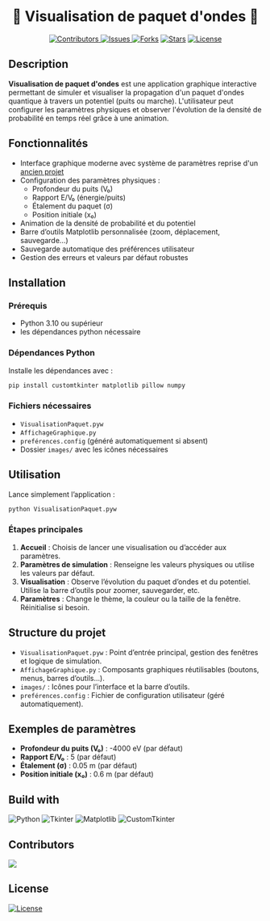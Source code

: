 ﻿

<h1 align="center"> 
🔲 Visualisation de paquet d'ondes 🔳
</h1>
</p>
<p align="center"> 
  <a href="https://github.com/deltahmed/modern-physics-project">
    <img src="https://img.shields.io/github/contributors/deltahmed/modern-physics-project.svg?style=for-the-badge" alt="Contributors" /> </a>
  <a href="https://github.com/deltahmed/modern-physics-project">
    <img alt="Issues" src="https://img.shields.io/github/issues/deltahmed/modern-physics-project?style=for-the-badge">
    </a>
  <a href="https://github.com/deltahmed/modern-physics-project">
    <img alt="Forks" src="https://img.shields.io/github/forks/deltahmed/modern-physics-project.svg?style=for-the-badge"></a>
  <a href="https://github.com/deltahmed/modern-physics-project">
    <img alt="Stars" src="https://img.shields.io/github/stars/deltahmed/modern-physics-project.svg?style=for-the-badge"></a>
  <a href="https://github.com/deltahmed/modern-physics-project?tab=License-1-ov-file">
    <img src="https://img.shields.io/badge/License-BSD2-blue?style=for-the-badge" alt="License" /> </a>
</p>




## Description

**Visualisation de paquet d'ondes** est une application graphique interactive permettant de simuler et visualiser la propagation d'un paquet d'ondes quantique à travers un potentiel (puits ou marche). L'utilisateur peut configurer les paramètres physiques et observer l'évolution de la densité de probabilité en temps réel grâce à une animation.

## Fonctionnalités

- Interface graphique moderne avec système de paramètres reprise d'un [ancien projet](https://github.com/deltahmed/Generateur-de-labyrinthe)
- Configuration des paramètres physiques :
  - Profondeur du puits (V₀)
  - Rapport E/V₀ (énergie/puits)
  - Étalement du paquet (σ)
  - Position initiale (x₀)
- Animation de la densité de probabilité et du potentiel
- Barre d’outils Matplotlib personnalisée (zoom, déplacement, sauvegarde…)
- Sauvegarde automatique des préférences utilisateur
- Gestion des erreurs et valeurs par défaut robustes

## Installation

### Prérequis

- Python 3.10 ou supérieur
- les dépendances python nécessaire 

### Dépendances Python

Installe les dépendances avec :

```sh
pip install customtkinter matplotlib pillow numpy
```

### Fichiers nécessaires

- `VisualisationPaquet.pyw`
- `AffichageGraphique.py`
- `preférences.config` (généré automatiquement si absent)
- Dossier `images/` avec les icônes nécessaires

## Utilisation

Lance simplement l’application :

```sh
python VisualisationPaquet.pyw
```

### Étapes principales

1. **Accueil** : Choisis de lancer une visualisation ou d’accéder aux paramètres.
2. **Paramètres de simulation** : Renseigne les valeurs physiques ou utilise les valeurs par défaut.
3. **Visualisation** : Observe l’évolution du paquet d’ondes et du potentiel. Utilise la barre d’outils pour zoomer, sauvegarder, etc.
4. **Paramètres** : Change le thème, la couleur ou la taille de la fenêtre. Réinitialise si besoin.

## Structure du projet

- `VisualisationPaquet.pyw` : Point d’entrée principal, gestion des fenêtres et logique de simulation.
- `AffichageGraphique.py` : Composants graphiques réutilisables (boutons, menus, barres d’outils…).
- `images/` : Icônes pour l’interface et la barre d’outils.
- `preférences.config` : Fichier de configuration utilisateur (géré automatiquement).

## Exemples de paramètres

- **Profondeur du puits (V₀)** : -4000 eV (par défaut)
- **Rapport E/V₀** : 5 (par défaut)
- **Étalement (σ)** : 0.05 m (par défaut)
- **Position initiale (x₀)** : 0.6 m (par défaut)


## Build with
![Python](https://img.shields.io/badge/Python-3.10%2B-blue?style=for-the-badge&logo=python)
![Tkinter](https://img.shields.io/badge/Tkinter-GUI-blue?style=for-the-badge)
![Matplotlib](https://img.shields.io/badge/Matplotlib-Plotting-orange?style=for-the-badge)
![CustomTkinter](https://img.shields.io/badge/CustomTkinter-Theme-green?style=for-the-badge)


## Contributors

<a href="https://github.com/deltahmed/modern-physics-project/graphs/contributors">
  <img src="https://contrib.rocks/image?repo=deltahmed/modern-physics-project" />
</a>


## License

[![License](https://img.shields.io/badge/License-MIT-blue?style=for-the-badge)](https://raw.githubusercontent.com/deltahmed/modern-physics-project/master/LICENSE)